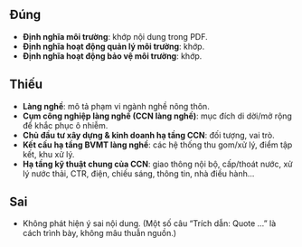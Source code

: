 ## Đúng

- **Định nghĩa môi trường**: khớp nội dung trong PDF.
- **Định nghĩa hoạt động quản lý môi trường**: khớp.
- **Định nghĩa hoạt động bảo vệ môi trường**: khớp.

## Thiếu

- **Làng nghề**: mô tả phạm vi ngành nghề nông thôn.
- **Cụm công nghiệp làng nghề (CCN làng nghề)**: mục đích di dời/mở rộng để khắc phục ô nhiễm.
- **Chủ đầu tư xây dựng & kinh doanh hạ tầng CCN**: đối tượng, vai trò.
- **Kết cấu hạ tầng BVMT làng nghề**: các hệ thống thu gom/xử lý, điểm tập kết, khu xử lý.
- **Hạ tầng kỹ thuật chung của CCN**: giao thông nội bộ, cấp/thoát nước, xử lý nước thải, CTR, điện, chiếu sáng, thông tin, nhà điều hành…

## Sai

- Không phát hiện ý sai nội dung. (Một số câu “Trích dẫn: Quote …” là cách trình bày, không mâu thuẫn nguồn.)
